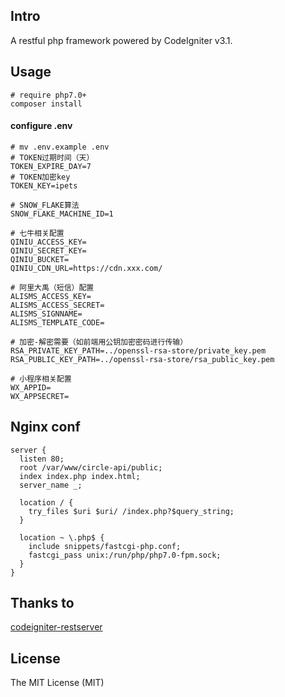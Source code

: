 ## Intro

A restful php framework powered by CodeIgniter v3.1.

## Usage

```
# require php7.0+
composer install
```

#### configure .env

```
# mv .env.example .env
# TOKEN过期时间（天）
TOKEN_EXPIRE_DAY=7
# TOKEN加密key
TOKEN_KEY=ipets

# SNOW_FLAKE算法
SNOW_FLAKE_MACHINE_ID=1

# 七牛相关配置
QINIU_ACCESS_KEY=
QINIU_SECRET_KEY=
QINIU_BUCKET=
QINIU_CDN_URL=https://cdn.xxx.com/

# 阿里大禹（短信）配置
ALISMS_ACCESS_KEY=
ALISMS_ACCESS_SECRET=
ALISMS_SIGNNAME=
ALISMS_TEMPLATE_CODE=

# 加密-解密需要（如前端用公钥加密密码进行传输）
RSA_PRIVATE_KEY_PATH=../openssl-rsa-store/private_key.pem
RSA_PUBLIC_KEY_PATH=../openssl-rsa-store/rsa_public_key.pem

# 小程序相关配置
WX_APPID=
WX_APPSECRET=
```

## Nginx conf

```
server {
  listen 80;
  root /var/www/circle-api/public;
  index index.php index.html;
  server_name _;

  location / {
    try_files $uri $uri/ /index.php?$query_string;
  }

  location ~ \.php$ {
    include snippets/fastcgi-php.conf;
    fastcgi_pass unix:/run/php/php7.0-fpm.sock;
  }
}
```

## Thanks to

[codeigniter-restserver](https://github.com/chriskacerguis/codeigniter-restserver)

## License

The MIT License (MIT)
